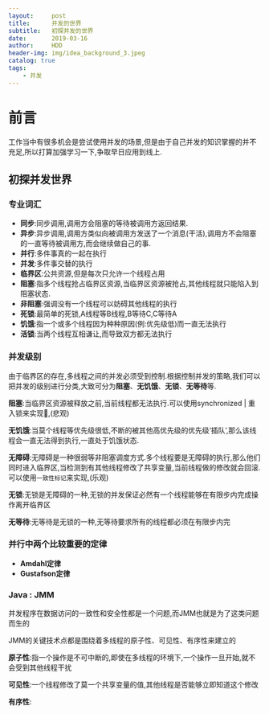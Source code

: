 ```yaml
---
layout:     post
title:      并发的世界
subtitle:   初探并发的世界
date:       2019-03-16
author:     HDD
header-img: img/idea_background_3.jpeg
catalog: true
tags:
    - 并发
---
```


# 前言
工作当中有很多机会是尝试使用并发的场景,但是由于自己并发的知识掌握的并不充足,所以打算加强学习一下,争取早日应用到线上.

## 初探并发世界

### 专业词汇

* **同步**:同步调用,调用方会阻塞的等待被调用方返回结果.
* **异步**:异步调用,调用方类似向被调用方发送了一个消息(干活),调用方不会阻塞的一直等待被调用方,而会继续做自己的事.
* **并行**:多件事真的一起在执行
* **并发**:多件事交替的执行
* **临界区**:公共资源,但是每次只允许一个线程占用
* **阻塞**:指多个线程抢占临界区资源,当临界区资源被抢占,其他线程就只能陷入到阻塞状态.
* **非阻塞**:强调没有一个线程可以妨碍其他线程的执行
* **死锁**:最简单的死锁,A线程等B线程,B等待C,C等待A
* **饥饿**:指一个或多个线程因为种种原因(例:优先级低)而一直无法执行
* **活锁**:当两个线程互相谦让,而导致双方都无法执行
  
### 并发级别
由于临界区的存在,多线程之间的并发必须受到控制.根据控制并发的策略,我们可以把并发的级别进行分类,大致可分为**阻塞**、**无饥饿**、**无锁**、**无等待**等.

**阻塞**:当临界区资源被释放之前,当前线程都无法执行.可以使用synchronized | 重入锁来实现,(悲观)

**无饥饿**:当莫个线程等优先级很低,不断的被其他高优先级的优先级‘插队’,那么该线程会一直无法得到执行,一直处于饥饿状态.

**无障碍**:无障碍是一种很弱等非阻塞调度方式.多个线程要是无障碍的执行,那么他们同时进入临界区,当检测到有其他线程修改了共享变量,当前线程做的修改就会回滚.可以使用`一致性标记`来实现,(乐观)
  
**无锁**:无锁是无障碍的一种,无锁的并发保证必然有一个线程能够在有限步内完成操作离开临界区

**无等待**:无等待是无锁的一种,无等待要求所有的线程都必须在有限步内完

### 并行中两个比较重要的定律
* **Amdahl定律**
* **Gustafson定律**

### Java : JMM
并发程序在数据访问的一致性和安全性都是一个问题,而JMM也就是为了这类问题而生的

JMM的关键技术点都是围绕着多线程的原子性、可见性、有序性来建立的

**原子性**:指一个操作是不可中断的,即使在多线程的环境下,一个操作一旦开始,就不会受到其他线程干扰

**可见性**:一个线程修改了莫一个共享变量的值,其他线程是否能够立即知道这个修改

**有序性**:





























